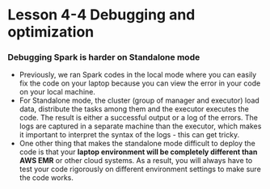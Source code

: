 # Lesson 4-4 Debugging and optimization



### Debugging Spark is harder on Standalone mode

- Previously, we ran Spark codes in the local mode where you can easily fix the code on your laptop because you can view the error in your code on your local machine.
- For Standalone mode, the cluster (group of manager and executor) load data, distribute the tasks among them and the executor executes the code. The result is either a successful output or a log of the errors. The logs are captured in a separate machine than the executor, which makes it important to interpret the syntax of the logs - this can get tricky.
- One other thing that makes the standalone mode difficult to deploy the code is that your **laptop environment will be completely different than AWS EMR** or other cloud systems. As a result, you will always have to test your code rigorously on different environment settings to make sure the code works.